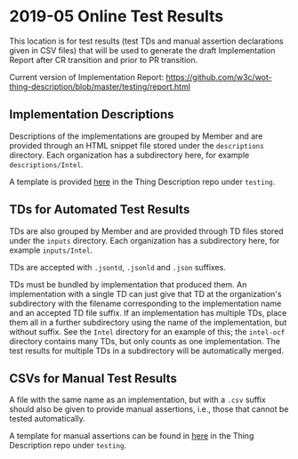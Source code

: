 # 2019-05 Online Test Results
This location is for test results (test TDs and manual assertion declarations
given in CSV files) that will be used to generate 
the draft Implementation Report after CR transition and prior to PR transition. 

Current version of Implementation Report: https://github.com/w3c/wot-thing-description/blob/master/testing/report.html

## Implementation Descriptions

Descriptions of the implementations are grouped by Member
and are provided through an HTML snippet file stored under the `descriptions` directory.
Each organization has a subdirectory here, for example `descriptions/Intel`.

A template is provided [here](https://github.com/w3c/wot-thing-description/blob/master/testing/inputs/implementations/template.html.t) in
the Thing Description repo under `testing`.

## TDs for Automated Test Results

TDs are also grouped by Member
and are provided through TD files stored under the `inputs` directory.
Each organization has a subdirectory here, for example `inputs/Intel`.

TDs are accepted with `.jsontd`, `.jsonld` and `.json` suffixes.

TDs must be bundled by implementation that produced them.
An implementation with a single TD can just give that TD at the organization's subdirectory
with the filename corresponding to the implementation name and an accepted TD file suffix.
If an implementation has multiple TDs,
place them all in a further subdirectory using the name of the implementation, but without suffix.
See the `Intel` directory for an example of this; the `intel-ocf` directory contains many TDs,
but only counts as one implementation.
The test results for multiple TDs in a subdirectory will be automatically merged.

## CSVs for Manual Test Results

A file with the same name as an implementation, but with a `.csv` suffix
should also be given to provide manual assertions, i.e., those that cannot be tested automatically.

A template for manual assertions can be found in [here](https://github.com/w3c/wot-thing-description/blob/master/testing/manual.csv) in
the Thing Description repo under `testing`.
